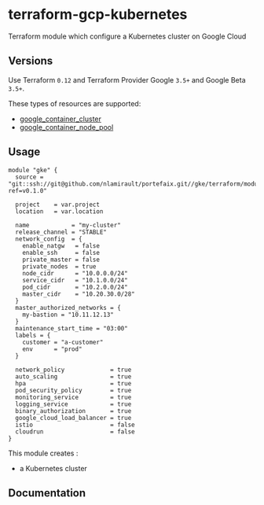 # terraform-gcp-kubernetes

Terraform module which configure a Kubernetes cluster on Google Cloud

## Versions

Use Terraform `0.12` and Terraform Provider Google `3.5+` and Google Beta `3.5+`.

These types of resources are supported:

* [google_container_cluster](https://www.terraform.io/docs/providers/google/r/container_cluster.html)
* [google_container_node_pool](https://www.terraform.io/docs/providers/google/r/container_node_pool.html)

## Usage

```hcl
module "gke" {
  source = "git::ssh://git@github.com/nlamirault/portefaix.git//gke/terraform/modules/kubernetes?ref=v0.1.0"

  project    = var.project
  location   = var.location

  name            = "my-cluster"
  release_channel = "STABLE"
  network_config  = {
    enable_natgw   = false
    enable_ssh     = false
    private_master = false
    private_nodes  = true
    node_cidr      = "10.0.0.0/24"
    service_cidr   = "10.1.0.0/24"
    pod_cidr       = "10.2.0.0/24"
    master_cidr    = "10.20.30.0/28"
  }
  master_authorized_networks = {
    my-bastion = "10.11.12.13"
  }
  maintenance_start_time = "03:00"
  labels = {
    customer = "a-customer"
    env      = "prod"
  }

  network_policy             = true
  auto_scaling               = true
  hpa                        = true
  pod_security_policy        = true
  monitoring_service         = true
  logging_service            = true
  binary_authorization       = true
  google_cloud_load_balancer = true
  istio                      = false
  cloudrun                   = false
}
```

This module creates :

* a Kubernetes cluster

## Documentation

